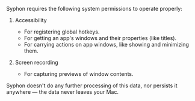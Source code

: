 Syphon requires the following system permissions to operate properly:

1. Accessibility
   - For registering global hotkeys.
   - For getting an app's windows and their properties (like titles).
   - For carrying actions on app windows, like showing and minimizing them.

2. Screen recording
   - For capturing previews of window contents.

Syphon doesn't do any further processing of this data, nor persists it anywhere — the data never leaves your Mac.